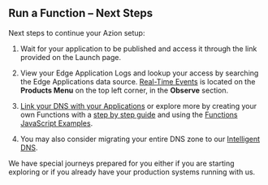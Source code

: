 ## Run a Function – Next Steps

Next steps to continue your Azion setup:

1. Wait for your application to be published and access it through the link provided on the Launch page.

2. View your Edge Application Logs and lookup your access by searching the Edge Applications data source. [Real-Time Events](https://www.azion.com/en/documentation/products/real-time-events) is located on the **Products Menu** on the top left corner, in the **Observe** section.

3. [Link your DNS with your Applications](https://www.azion.com/en/documentation/products/getting-started#creating-domain) or explore more by creating your own Functions with a [step by step guide](https://www.azion.com/en/documentation/products/edge-application/edge-functions#stepbystepcreatinganedgefunction) and using the [Functions JavaScript Examples](https://www.azion.com/en/documentation/products/edge-application/edge-functions/javascript-examples).

4. You may also consider migrating your entire DNS zone to our [Intelligent DNS](https://www.azion.com/en/documentation/products/intelligent-dns).

We have special journeys prepared for you either if you are starting exploring or if you already have your production systems running with us.
